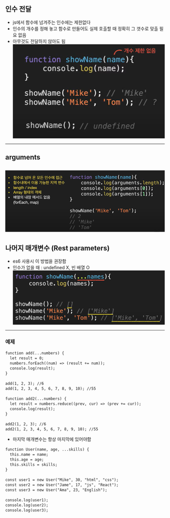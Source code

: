 ## 인수 전달

- js에서 함수에 넘겨주는 인수에는 제한없다
- 인수의 개수를 정해 놓고 함수로 만들어도 실제 호출할 때 정확히 그 갯수로 맞출 필요 없음
- 아무것도 전달하지 않아도 됨
  ![alt text](imgs/restParameters-1.png)

---

## arguments

## ![alt text](imgs/restParameters-2.png)

## 나머지 매개변수 (Rest parameters)

- es6 사용시 이 방법을 권장함
- 인수가 없을 때 : undefined X, 빈 배열 O
  ![alt text](imgs/restParameters-4.png)

---

### 예제

```
function add(...numbers) {
  let result = 0;
  numbers.forEach((num) => (result += num));
  console.log(result);
}

add(1, 2, 3); //6
add(1, 2, 3, 4, 5, 6, 7, 8, 9, 10); //55

function add2(...numbers) {
  let result = numbers.reduce((prev, cur) => (prev += cur));
  console.log(result);
}

add2(1, 2, 3); //6
add2(1, 2, 3, 4, 5, 6, 7, 8, 9, 10); //55
```

- 마지막 매개변수는 항상 마지막에 있어야함

```
function User(name, age, ...skills) {
  this.name = name;
  this.age = age;
  this.skills = skills;
}

const user1 = new User("Mike", 30, "html", "css");
const user2 = new User("Jame", 17, "js", "React");
const user3 = new User("Ama", 23, "English");

console.log(user1);
console.log(user2);
console.log(user3);
```

